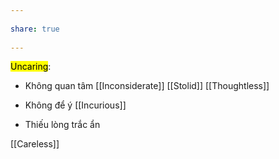 ---  
share: true  
---  
<mark class="hltr-grey-gainsboro">Uncaring</mark>:  
- Không quan tâm [[Inconsiderate]] [[Stolid]] [[Thoughtless]]  
- Không để ý [[Incurious]]  
- Thiếu lòng trắc ẩn  
[[Careless]]